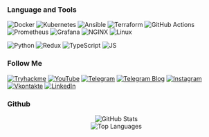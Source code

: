 
### Language and Tools
![Docker](https://img.shields.io/badge/-Docker-1a1a1a?style=for-the-badge&logo=docker&logoColor=2496ED)
![Kubernetes](https://img.shields.io/badge/-Kubernetes-1a1a1a?style=for-the-badge&logo=kubernetes&logoColor=326CE5)
![Ansible](https://img.shields.io/badge/-Ansible-1a1a1a?style=for-the-badge&logo=ansible&logoColor=EE0000)
![Terraform](https://img.shields.io/badge/-Terraform-1a1a1a?style=for-the-badge&logo=terraform&logoColor=5F43E9)
![GitHub Actions](https://img.shields.io/badge/-GitHub_Actions-1a1a1a?style=for-the-badge&logo=githubactions&logoColor=white)
![Prometheus](https://img.shields.io/badge/-Prometheus-1a1a1a?style=for-the-badge&logo=prometheus&logoColor=orange)
![Grafana](https://img.shields.io/badge/-Grafana-1a1a1a?style=for-the-badge&logo=grafana&logoColor=F46800)
![NGINX](https://img.shields.io/badge/-Nginx-1a1a1a?style=for-the-badge&logo=nginx&logoColor=00e676)
![Linux](https://img.shields.io/badge/-Linux-1a1a1a?style=for-the-badge&logo=linux&logoColor=yellow)

![Python](https://img.shields.io/badge/-React-1a1a1a?style=for-the-badge&logo=react&logoColor=0000ff)
![Redux](https://img.shields.io/badge/-Redux-1a1a1a?style=for-the-badge&logo=redux&logoColor=0066ff)
![TypeScript](https://img.shields.io/badge/-TypeScript-1a1a1a?style=for-the-badge&logo=typescript&logoColor=80b3ff)
![JS](https://img.shields.io/badge/-JS-1a1a1a?style=for-the-badge&logo=javascript&logoColor=ffff66)

### Follow Me
[![Tryhackme](https://img.shields.io/badge/-tryhackme-1a1a1a?style=for-the-badge&logo=Tryhackme&logoColor=3333ff)](https://tryhackme.com/p/useruser007)
[![YouTube](https://img.shields.io/badge/-youtube-1a1a1a?style=for-the-badge&logo=youtube&logoColor=ff0000)](https://www.youtube.com/@) 
[![Telegram](https://img.shields.io/badge/-Telegram-1a1a1a?style=for-the-badge&logo=Telegram&logoColor=80bfff)](https://t.me/)
[![Telegram Blog](https://img.shields.io/badge/-Telegram_Frontend-1a1a1a?style=for-the-badge&logo=Telegram&logoColor=80bfff)](https://t.me)
[![Instagram](https://img.shields.io/badge/-Instagram-1a1a1a?style=for-the-badge&logo=Instagram&logoColor=ff1aff)](https://www.instagram.com//)
[![Vkontakte](https://img.shields.io/badge/-Vkontakte-1a1a1a?style=for-the-badge&logo=Vk&logoColor=80bfff)](https://vk.com/)
[![LinkedIn](https://img.shields.io/badge/-LinkedIn-1a1a1a?style=for-the-badge&logo=LinkedIn&logoColor=3333ff)]()




### Github
<div align="center">
  <img src="https://github-readme-stats.vercel.app/api?username=depth-monster&show_icons=true&theme=radical" alt="GitHub Stats">
</div>
<div align="center">
  <img src="https://github-readme-stats.vercel.app/api/top-langs/?username=depth-monster&layout=compact&theme=radical" alt="Top Languages">
</div>
